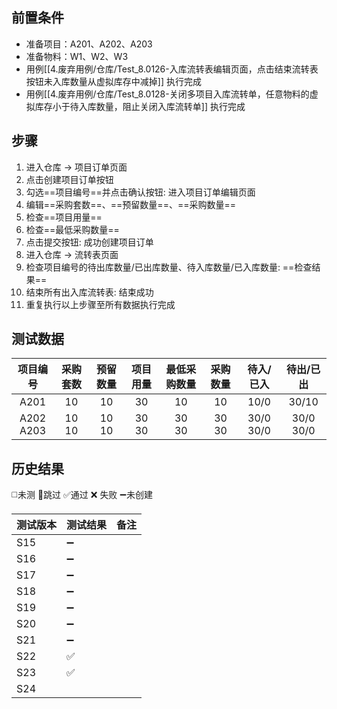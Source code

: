 
## 前置条件

- 准备项目：A201、A202、A203
- 准备物料：W1、W2、W3
- 用例[[4.废弃用例/仓库/Test_8.0126-入库流转表编辑页面，点击结束流转表按钮未入库数量从虚拟库存中减掉]] 执行完成
- 用例[[4.废弃用例/仓库/Test_8.0128-关闭多项目入库流转单，任意物料的虚拟库存小于待入库数量，阻止关闭入库流转单]] 执行完成

## 步骤

1. 进入仓库 -> 项目订单页面
2. 点击创建项目订单按钮
3. 勾选==项目编号==并点击确认按钮: 进入项目订单编辑页面
4. 编辑==采购套数==、==预留数量==、==采购数量== 
5. 检查==项目用量== 
6. 检查==最低采购数量== 
7. 点击提交按钮: 成功创建项目订单
8. 进入仓库 -> 流转表页面
9. 检查项目编号的待出库数量/已出库数量、待入库数量/已入库数量: ==检查结果== 
10. 结束所有出入库流转表: 结束成功
11. 重复执行以上步骤至所有数据执行完成

## 测试数据

| 项目编号 | 采购套数 | 预留数量 | 项目用量 | 最低采购数量 | 采购数量 | 待入/已入 | 待出/已出 |
| :--: | :--: | :--: | :--: | :--: | :--: | :--: | :--: |
| A201 | 10 | 10 | 30 | 10 | 10 | 10/0 | 30/10 |
| A202<br>A203 | 10<br>10 | 10<br>10 | 30<br>30 | 30<br>30 | 30<br>30 | 30/0<br>30/0 | 30/0<br>30/0 |
## 历史结果
 ◻️未测    🚫跳过     ✅通过    ❌ 失败    ➖未创建
  
| 测试版本 | 测试结果 | 备注  |
| ---- | ---- | --- |
| S15  | ➖    |     |
| S16  | ➖    |     |
| S17  | ➖    |     |
| S18  | ➖    |     |
| S19  | ➖    |     |
| S20  | ➖    |     |
| S21  | ➖    |     |
| S22  | ✅    |     |
| S23  | ✅    |     |
| S24  |      |     |

